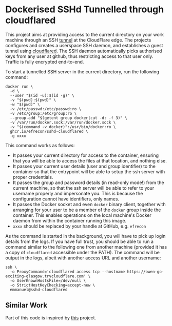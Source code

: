 # Dockerised SSHd Tunnelled through cloudflared

This project aims at providing access to the current directory on your work
machine through an SSH [tunnel] at the CloudFlare edge. The projects configures
and creates a userspace SSH daemon, and establishes a guest tunnel using
[cloudflared]. The SSH daemon automatically picks authorised keys from any user
at github, thus restricting access to that user only. Traffic is fully encrypted
end-to-end.

  [tunnel]: https://developers.cloudflare.com/cloudflare-one/connections/connect-apps/do-more-with-tunnels/trycloudflare/
  [cloudflared]: https://github.com/cloudflare/cloudflared

To start a tunnelled SSH server in the current directory, run the following
command:

```shell
docker run \
  -d \
  --user "$(id -u):$(id -g)" \
  -v "$(pwd):$(pwd)" \
  -w "$(pwd)" \
  -v /etc/passwd:/etc/passwd:ro \
  -v /etc/group:/etc/group:ro \
  --group-add "$(getent group docker|cut -d: -f 3)" \
  -v /var/run/docker.sock:/var/run/docker.sock \
  -v "$(command -v docker)":/usr/bin/docker:ro \
  ghcr.io/efrecon/sshd-cloudflared \
  -g xxxx
```

This command works as follows:

+ It passes your current directory for access to the container, ensuring that
  you will be able to access the files at that location, and nothing else.
+ It passes your current user details (user and group identifier) to the
  container so that the entrypoint will be able to setup the ssh server with
  proper credentials.
+ It passes the group and password details (in read-only mode!) from the current
  machine, so that the ssh server will be able to refer to your username
  properly and impersonate you. This is because the configuration cannot have
  identifiers, only names.
+ It passes the Docker socket and even `docker` binary client, together with
  arranging for your user to be a member of the `docker` group inside the
  container. This enables operations on the local machine's Docker daemon from
  within the container running this image.
+ `xxxx` should be replaced by your handle at GitHub, e.g. `efrecon`

As the command is started in the background, you will have to pick up login
details from the logs. If you have full trust, you should be able to run a
command similar to the following one from another machine (provided it has a
copy of `cloudflared` accessible under the PATH). The command will be output in
the logs, albeit with another access URL and another username:

```shell
ssh \
  -o ProxyCommand='cloudflared access tcp --hostname https://owen-go-exciting-glasgow.trycloudflare.com' \
  -o UserKnownHostsFile=/dev/null \
  -o StrictHostKeyChecking=accept-new \
  emmanuel@sshd-cloudflared
```

## Similar Work

Part of this code is inspired by [this] project.

  [this]: https://github.com/valeriangalliat/action-sshd-cloudflared
